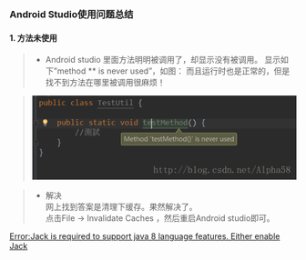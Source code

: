 ### Android Studio使用问题总结

#### 1. 方法未使用
> + Android studio 里面方法明明被调用了，却显示没有被调用。 显示如下”method ** is never used”，如图：  而且运行时也是正常的，但是找不到方法在哪里被调用很麻烦！

>![](../picture/Android_Android_Studio_1.png)

> + 解决  
网上找到答案是清理下缓存。果然解决了。  
点击File -> Invalidate Caches ，然后重启Android studio即可。

[Error:Jack is required to support java 8 language features. Either enable Jack](http://blog.csdn.net/u011781521/article/details/52702482)
